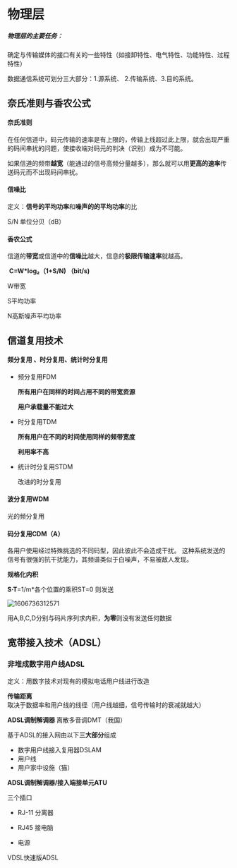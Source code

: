 # 物理层

##### 物理层的主要任务：

确定与传输媒体的接口有关的一些特性（如接卸特性、电气特性、功能特性、过程特性）

数据通信系统可划分三大部分：1.源系统、 2.传输系统、3.目的系统。

## 奈氏准则与香农公式

#### 奈氏准则

在任何信道中，码元传输的速率是有上限的，传输上线超过此上限，就会出现严重的码间串扰的问题，使接收端对码元的判决（识别）成为不可能。

如果信道的频带**越宽**（能通过的信号高频分量越多），那么就可以用**更高的速率**传送码元而不出现码间串扰。

#### 信噪比

定义：**信号的平均功率**和**噪声的的平均功率**的比

S/N  单位分贝（dB）

#### 香农公式

信道的**带宽**或信道中的**信噪比**越大，信息的**极限传输速率**就越高。

​																	 **C=W\*log₂（1+S/N) （bit/s)** 

W带宽

S平均功率

N高斯噪声平均功率

## 信道复用技术

#### 频分复用 、时分复用、统计时分复用

* 频分复用FDM

  **所有用户在同样的时间占用不同的带宽资源**

  **用户承载量不能过大**

* 时分复用TDM

  **所有用户在不同的时间使用同样的频带宽度**

  **利用率不高**

* 统计时分复用STDM

  改进的时分复用

#### 波分复用WDM

光的频分复用

#### 码分复用CDM（A）

各用户使用经过特殊挑选的不同码型，因此彼此不会造成干扰。
这种系统发送的信号有很强的抗干扰能力，其频谱类似于白噪声，不易被敌人发现。

**规格化内积**

**S·T**=1/m*各个位置的乘积ST=0 则发送

![1606736312571](C:\Users\MECHREVO\AppData\Roaming\Typora\typora-user-images\1606736312571.png)

用A,B,C,D分别与码片序列求内积，**为零**则没有发送任何数据

## 宽带接入技术（ADSL）

### 非堆成数字用户线ADSL

定义：用数字技术对现有的模拟电话用户线进行改造

**传输距离**					取决于数据率和用户线的线径（用户线越细，信号传输时的衰减就越大）

**ADSL调制解调器** 	离散多音调DMT（我国）

基于ADSL的接入网由以下**三大部分**组成

* 数字用户线接入复用器DSLAM
* 用户线
* 用户家中设施（猫）

**ADSL调制解调器/接入端接单元ATU**

三个插口

* RJ-11 	分离器

* RJ45 	接电脑

* 电源

VDSL快速版ADSL



